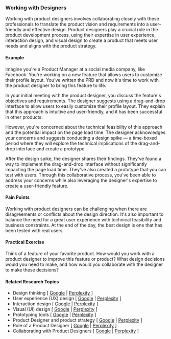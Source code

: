 ### Working with Designers

Working with product designers involves collaborating closely with these professionals to translate the product vision and requirements into a user-friendly and effective design. Product designers play a crucial role in the product development process, using their expertise in user experience, interaction design, and visual design to create a product that meets user needs and aligns with the product strategy.

#### Example

Imagine you're a Product Manager at a social media company, like Facebook. You're working on a new feature that allows users to customize their profile layout. You've written the PRD and now it's time to work with the product designer to bring this feature to life.

In your initial meeting with the product designer, you discuss the feature's objectives and requirements. The designer suggests using a drag-and-drop interface to allow users to easily customize their profile layout. They explain that this approach is intuitive and user-friendly, and it has been successful in other products.

However, you're concerned about the technical feasibility of this approach and the potential impact on the page load time. The designer acknowledges your concerns and suggests conducting a design spike — a time-boxed period where they will explore the technical implications of the drag-and-drop interface and create a prototype.

After the design spike, the designer shares their findings. They've found a way to implement the drag-and-drop interface without significantly impacting the page load time. They've also created a prototype that you can test with users. Through this collaborative process, you've been able to address your concerns while also leveraging the designer's expertise to create a user-friendly feature.

#### Pain Points

Working with product designers can be challenging when there are disagreements or conflicts about the design direction. It's also important to balance the need for a great user experience with technical feasibility and business constraints. At the end of the day, the best design is one that has been tested with real users.

#### Practical Exercise

Think of a feature of your favorite product. How would you work with a product designer to improve this feature or product? What design decisions would you need to make, and how would you collaborate with the designer to make these decisions?

#### Related Research Topics

- Design thinking [ [Google](https://www.google.com/search?q=Design%20thinking%20in%20product%20management) | [Perplexity](https://www.perplexity.ai/?q=Design%20thinking%20in%20product%20management) ]
- User experience (UX) design [ [Google](https://www.google.com/search?q=User%20experience%20%28UX%29%20design%20in%20product%20management) | [Perplexity](https://www.perplexity.ai/?q=User%20experience%20%28UX%29%20design%20in%20product%20management) ]
- Interaction design [ [Google](https://www.google.com/search?q=Interaction%20design%20in%20product%20management) | [Perplexity](https://www.perplexity.ai/?q=Interaction%20design%20in%20product%20management) ]
- Visual (UI) design [ [Google](https://www.google.com/search?q=Visual%20%28UI%29%20design%20in%20product%20management) | [Perplexity](https://www.perplexity.ai/?q=Visual%20%28UI%29%20design%20in%20product%20management) ]
- Prototyping tools [ [Google](https://www.google.com/search?q=Prototyping%20tools%20in%20product%20management) | [Perplexity](https://www.perplexity.ai/?q=Prototyping%20tools%20in%20product%20management) ]
- Product Designer and product strategy [ [Google](https://www.google.com/search?q=Product%20Designer%20and%20product%20strategy%20in%20product%20management) | [Perplexity](https://www.perplexity.ai/?q=Product%20Designer%20and%20product%20strategy%20in%20product%20management) ]
- Role of a Product Designer [ [Google](https://www.google.com/search?q=Role%20of%20a%20Product%20Designer%20in%20product%20management) | [Perplexity](https://www.perplexity.ai/?q=Role%20of%20a%20Product%20Designer%20in%20product%20management) ]
- Collaborating with Product Designers [ [Google](https://www.google.com/search?q=Collaborating%20with%20Product%20Designers%20in%20product%20management) | [Perplexity](https://www.perplexity.ai/?q=Collaborating%20with%20Product%20Designers%20in%20product%20management) ]


